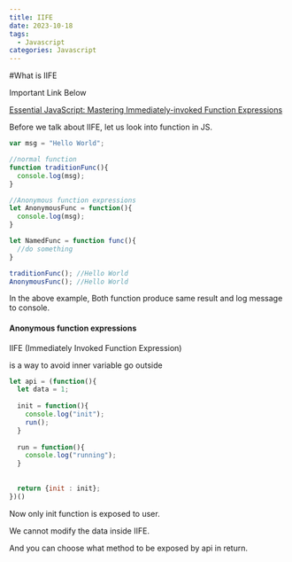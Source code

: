 ```yaml
---
title: IIFE
date: 2023-10-18
tags:
  - Javascript
categories: Javascript
---
```


#What is IIFE



Important Link Below

<a>[Essential JavaScript: Mastering Immediately-invoked Function Expressions](https://medium.com/@vvkchandra/essential-javascript-mastering-immediately-invoked-function-expressions-67791338ddc6)</a>


Before we talk about IIFE, let us look into function in JS.


```js
var msg = "Hello World";

//normal function
function traditionFunc(){
  console.log(msg);
}

//Anonymous function expressions
let AnonymousFunc = function(){
  console.log(msg);
}

let NamedFunc = function func(){
  //do something
}

traditionFunc(); //Hello World
AnonymousFunc(); //Hello World

```

In the above example, Both function produce same result and log message to console.

<h4>Anonymous function expressions</h4>

















IIFE (Immediately Invoked Function Expression)

is a way to avoid inner variable go outside



```js
let api = (function(){
  let data = 1;
  
  init = function(){
    console.log("init");
    run();
  }
  
  run = function(){
    console.log("running");
  }
  
  
  return {init : init};
})()

```

Now only init function is exposed to user.

We cannot modify the data inside IIFE.

And you can choose what method to be exposed by api in return.



